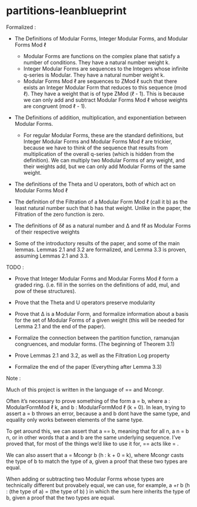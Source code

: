 # partitions-leanblueprint

Formalized : 

- The Definitions of Modular Forms, Integer Modular Forms, and Modular Forms Mod ℓ
  - Modular Forms are functions on the complex plane that satisfy a number of conditions. They have a natural number weight k. 
  - Integer Modular Forms are sequences to the Integers whose infinite q-series is Modular. They have a natural number weight k.
  - Modular Forms Mod ℓ are sequences to ZMod ℓ such that there exists an Integer Modular Form that reduces to this sequence (mod ℓ). They have a weight that is of type ZMod (ℓ - 1). This is because we can only       add and subtract Modular Forms Mod ℓ whose weights are congruent (mod ℓ - 1).

- The Definitions of addition, multiplication, and exponentiation between Modular Forms.
  - For regular Modular Forms, these are the standard definitions, but Integer Modular Forms and Modular Forms Mod ℓ are trickier, because we have to think of the sequence that results from multiplication of the      overall q-series (which is hidden from the definition). We can multiply two Modular Forms of any weight, and their weights add, but we can only add Modular Forms of the same weight. 

- The definitions of the Theta and U operators, both of which act on Modular Forms Mod ℓ

- The definition of the Filtration of a Modular Form Mod ℓ (call it b) as the least natural number such that b has that weight. Unlike in the paper, the Filtration of the zero function is zero.

- The definitions of δℓ as a natural number and Δ and fℓ as Modular Forms of their respective weights

- Some of the introductory results of the paper, and some of the main lemmas. Lemmas 2.1 and 3.2 are formalized, and Lemma 3.3 is proven, assuming Lemmas 2.1 and 3.3. 


TODO : 

- Prove that Integer Modular Forms and Modular Forms Mod ℓ form a graded ring. (i.e. fill in the sorries on the definitions of add, mul, and pow of these structures).

- Prove that the Theta and U operators preserve modularity

- Prove that Δ is a Modular Form, and formalize information about a basis for the set of Modular Forms of a given weight (this will be needed for Lemma 2.1 and the end of the paper).

- Formalize the connection between the partition function, ramanujan congruences, and modular forms. (The beginning of Theorem 3.1)

- Prove Lemmas 2.1 and 3.2, as well as the Filtration Log property

- Formalize the end of the paper (Everything after Lemma 3.3)


Note : 

Much of this project is written in the language of == and Mcongr. 

Often it’s necessary to prove something of the form a = b, where a : ModularFormMod ℓ k, and b : ModularFormMod ℓ (k + 0).
In lean, trying to assert a = b throws an error, because a and b dont have the same type, and equality only works between elements of the same type. 

To get around this, we can assert that a == b, meaning that for all n, a n = b n, or in other words that a and b are the same underlying sequence. I’ve proved that, for most of the things we’d like to use it for, == acts like = .

We can also assert that a = Mcongr b (h : k + 0 = k), where Mcongr casts the type of b to match the type of a, given a proof that these two types are equal. 

When adding or subtracting two Modular Forms whose types are technically different but provabely equal, we can use, for example, a +r b (h : (the type of a) = (the type of b) ) in which the sum here inherits the type of b, given a proof that the two types are equal. 

